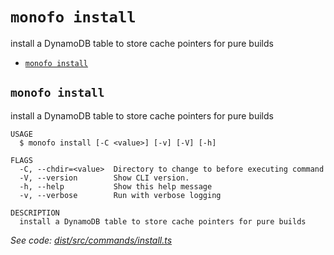 `monofo install`
================

install a DynamoDB table to store cache pointers for pure builds

* [`monofo install`](#monofo-install)

## `monofo install`

install a DynamoDB table to store cache pointers for pure builds

```
USAGE
  $ monofo install [-C <value>] [-v] [-V] [-h]

FLAGS
  -C, --chdir=<value>  Directory to change to before executing command
  -V, --version        Show CLI version.
  -h, --help           Show this help message
  -v, --verbose        Run with verbose logging

DESCRIPTION
  install a DynamoDB table to store cache pointers for pure builds
```

_See code: [dist/src/commands/install.ts](https://github.com/vital-software/monofo/blob/v5.0.1/dist/src/commands/install.ts)_
